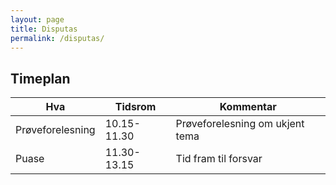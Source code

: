 ```yaml
---
layout: page
title: Disputas
permalink: /disputas/
---
```


## Timeplan

| Hva              | Tidsrom     | Kommentar                       |
|------------------|-------------|---------------------------------|
| Prøveforelesning | 10.15-11.30 | Prøveforelesning om ukjent tema |
| Puase            | 11.30-13.15 | Tid fram til forsvar            |
